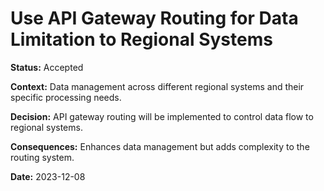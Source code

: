 # Use API Gateway Routing for Data Limitation to Regional Systems

**Status:** Accepted

**Context:** Data management across different regional systems and their specific processing needs.

**Decision:** API gateway routing will be implemented to control data flow to regional systems.

**Consequences:** Enhances data management but adds complexity to the routing system.

**Date:** 2023-12-08

